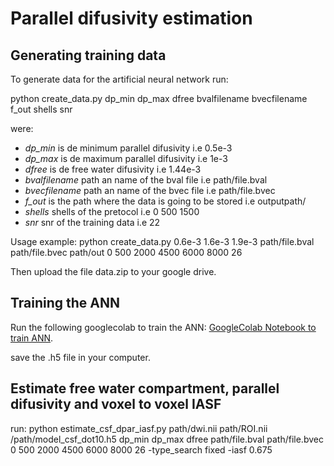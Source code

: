 # Parallel difusivity estimation

## Generating training data

To generate data for the artificial neural network run: 

python create_data.py dp_min dp_max dfree bvalfilename bvecfilename f_out shells snr

were: 
* *dp_min* is de minimum parallel difusivity i.e 0.5e-3
* *dp_max* is de maximum parallel difusivity i.e 1e-3
* *dfree* is de free water difusivity  i.e 1.44e-3
* *bvalfilename* path an name of the bval file i.e path/file.bval
* *bvecfilename* path an name of the bvec file i.e path/file.bvec
* *f_out* is the path where the data is going to be stored i.e outputpath/
* *shells* shells of the pretocol i.e 0 500 1500 
* *snr* snr of the training data i.e 22

Usage example: 
python create_data.py 0.6e-3 1.6e-3 1.9e-3 path/file.bval path/file.bvec  path/out 0 500 2000 4500 6000 8000 26

Then upload the file data.zip to your google drive. 

## Training the ANN
Run the following googlecolab to train the ANN: [GoogleColab Notebook to train ANN](https://colab.research.google.com/drive/1HV0k8xS-tnIDxbd4ag34kqv4M6i5bTnG?usp=sharing).

save the .h5 file in your computer. 

## Estimate free water compartment, parallel difusivity and voxel to voxel IASF
run: 
python estimate_csf_dpar_iasf.py path/dwi.nii path/ROI.nii /path/model_csf_dot10.h5 dp_min dp_max dfree path/file.bval path/file.bvec  0 500 2000 4500 6000 8000 26 -type_search fixed -iasf 0.675
